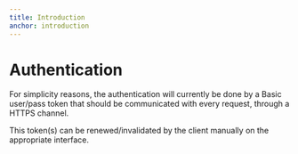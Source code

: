 ```yaml
---
title: Introduction
anchor: introduction
---
```


# Authentication

For simplicity reasons, the authentication will currently be done by a Basic user/pass token that should be communicated with every request, through a HTTPS channel.

This token(s) can be renewed/invalidated by the client manually on the appropriate interface.
 
